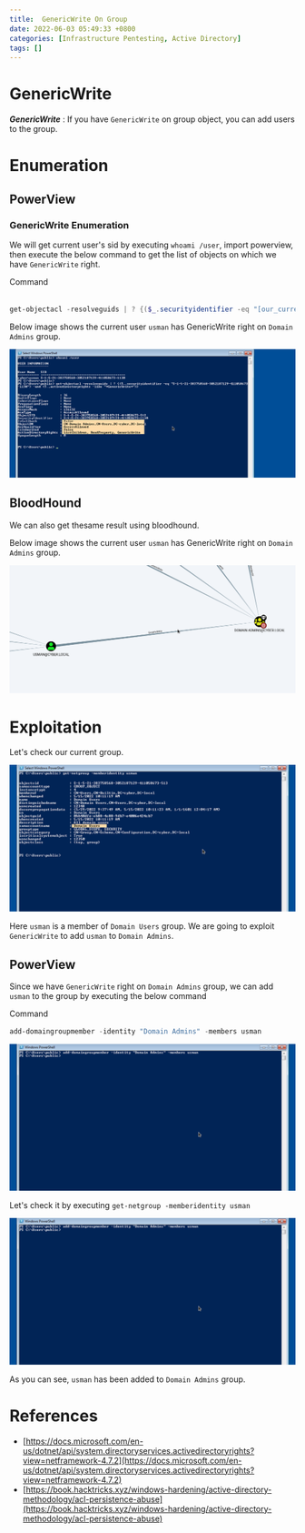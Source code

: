 ```yaml
---
title:  GenericWrite On Group
date: 2022-06-03 05:49:33 +0800
categories: [Infrastructure Pentesting, Active Directory]
tags: []  
---
```


# GenericWrite

***GenericWrite*** : If you have `GenericWrite` on group object, you can add users to the group.

# Enumeration

## PowerView

### GenericWrite Enumeration 

We will get current user's sid by executing `whoami /user`, import powerview, then execute the below command to get the list of objects on which we have `GenericWrite` right.

Command
```powershell

get-objectacl -resolveguids | ? {($_.securityidentifier -eq "[our_current_user_sid]") -and ($_.activedirectoryrights -like "*GenericWrite*")}

```

Below image shows the current user `usman` has GenericWrite right on `Domain Admins` group.

![aclgroupgenall](https://raw.githubusercontent.com/cyberkhalid/cyberkhalid.github.io/main/assets/img/ipentest/aclgroupgenw2.png)

## BloodHound

We can also get thesame result using bloodhound.

Below image shows the current user `usman` has GenericWrite right on `Domain Admins` group.

![acl](https://raw.githubusercontent.com/cyberkhalid/cyberkhalid.github.io/main/assets/img/ipentest/aclgroupgenw1.png)

# Exploitation

Let's check our current group.

![acl](https://raw.githubusercontent.com/cyberkhalid/cyberkhalid.github.io/main/assets/img/ipentest/aclgroupgenall3.png)

Here `usman` is a member of `Domain Users` group. We are going to exploit `GenericWrite` to add `usman` to `Domain Admins`.

## PowerView

Since we have `GenericWrite` right on `Domain Admins` group, we can add `usman` to the group by executing the below command

Command

```powershell
add-domaingroupmember -identity "Domain Admins" -members usman

```

![acl](https://raw.githubusercontent.com/cyberkhalid/cyberkhalid.github.io/main/assets/img/ipentest/aclgroupgenall4.png)

Let's check it by executing `get-netgroup -memberidentity usman`

![acl](https://raw.githubusercontent.com/cyberkhalid/cyberkhalid.github.io/main/assets/img/ipentest/aclgroupgenall4.png)

As you can see, `usman` has been added to `Domain Admins` group.
	
# References

- [https://docs.microsoft.com/en-us/dotnet/api/system.directoryservices.activedirectoryrights?view=netframework-4.7.2](https://docs.microsoft.com/en-us/dotnet/api/system.directoryservices.activedirectoryrights?view=netframework-4.7.2)
- [https://book.hacktricks.xyz/windows-hardening/active-directory-methodology/acl-persistence-abuse](https://book.hacktricks.xyz/windows-hardening/active-directory-methodology/acl-persistence-abuse)
